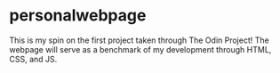 # personalwebpage
This is my spin on the first project taken through The Odin Project!
The webpage will serve as a benchmark of my development through HTML, CSS, and JS.